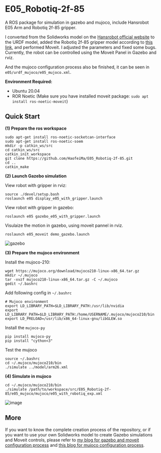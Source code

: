 # E05_Robotiq-2f-85
A ROS package for simulation in gazebo and mujoco, include Hansrobot E05 Arm and Robotiq 2f-85 gripper.

I converted from the Solidworks model on the [Hansrobot official website](https://www.hansrobot.com/service/download/3dmoxing?pagenum=3) to the URDF model, added the Robotiq 2f-85 gripper model according to [this link](https://github.com/ros-industrial/robotiq.git), and performed Moveit. I adjusted the parameters and fixed some bugs. Currently, the robot can be controlled using the Moveit Panel in Gazebo and rviz.

And the mujoco configuration process also be finished, it can be seen in `e05/urdf_mujoco/e05_mujoco.xml`.

**Environment Required:**

- Ubuntu 20.04
- ROR Noetic (Make sure you have installed moveit package: `sudo apt install ros-noetic-moveit`)

## Quick Start

**(1) Prepare the ros workspace**

```shell
sudo apt-get install ros-noetic-socketcan-interface
sudo apt-get install ros-noetic-soem
mkdir -p catkin_ws/src
cd catkin_ws/src
catkin_init_workspace
git clone https://github.com/HaofeiMa/E05_Robotiq-2f-85.git
cd ..
catkin_make
```

**(2) Launch Gazebo simulation**

View robot with gripper in rviz:

```shell
source ./devel/setup.bash
roslaunch e05 display_e05_with_gripper.launch
```

View robot with gripper in gazebo:

```shell
roslaunch e05 gazebo_e05_with_gripper.launch
```

Visulaize the motion in gazebo, using moveit pannel in rviz.

```shell
roslaunch e05_moveit demo_gazebo.launch
```

![gazebo](https://github.com/HaofeiMa/E05_Robotiq-2f-85/assets/49356049/41f2267f-478e-4662-9ed8-e414d97cec22)

**(3) Prepare the mujoco environment**

Install the mujoco-210:

```shell
wget https://mujoco.org/download/mujoco210-linux-x86_64.tar.gz
mkdir ~/.mujoco
tar -xvzf mujoco210-linux-x86_64.tar.gz -C ~/.mujoco
gedit ~/.bashrc
```

Add following config in `~/.bashrc`

```shell
# Mujoco environment
export LD_LIBRARY_PATH=$LD_LIBRARY_PATH:/usr/lib/nvidia
export LD_LIBRARY_PATH=$LD_LIBRARY_PATH:/home/USERNAME/.mujoco/mujoco210/bin
export LD_PRELOAD=/usr/lib/x86_64-linux-gnu/libGLEW.so
```

Install the `mujoco-py`

```shell
pip install mujoco-py
pip install "cython<3"
```

Test the mujoco

```shell
source ~/.bashrc
cd ~/.mujoco/mujoco210/bin
./simulate ../model/arm26.xml
```

**(4) Simulate in mujoco**

```shell
cd ~/.mujoco/mujoco210/bin
./simulate /path/to/workspace/src/E05_Robotiq-2f-85/e05_mujoco/mujoco/e05_with_robotiq_exp.xml
```

![image](https://github.com/HaofeiMa/E05_Robotiq-2f-85/assets/49356049/a60747b2-7964-4eed-96b1-a0e8c6a15499)


## More

If you want to know the complete creation process of the repository, or if you want to use your own Solidworks model to create Gazebo simulations and Moveit controls, please refer to [my blog for gazebo and moveit configuration process](https://www.mahaofei.com/post/7fec171b.html) and [this blog for mujoco configuration process](https://www.mahaofei.com/post/f67206dd.html).

